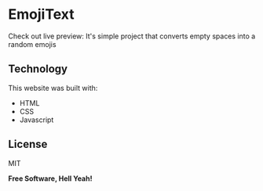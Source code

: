 # EmojiText

Check out live preview: 
It's simple project that converts empty spaces into a random emojis

## Technology
This website was built with:
- HTML
- CSS
- Javascript



## License

MIT

**Free Software, Hell Yeah!**


